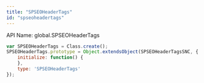 ```yaml
---
title: "SPSEOHeaderTags"
id: "spseoheadertags"
---
```


API Name: global.SPSEOHeaderTags

```js
var SPSEOHeaderTags = Class.create();
SPSEOHeaderTags.prototype = Object.extendsObject(SPSEOHeaderTagsSNC, {
    initialize: function() {
    },
    type: 'SPSEOHeaderTags'
});
```